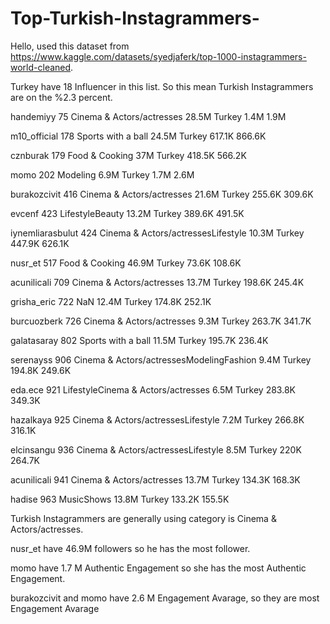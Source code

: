 # Top-Turkish-Instagrammers-
Hello, used this dataset from https://www.kaggle.com/datasets/syedjaferk/top-1000-instagrammers-world-cleaned.

Turkey have 18 Influencer in this list. So this mean Turkish Instagrammers are on the %2.3 percent.

handemiyy	        75	Cinema & Actors/actresses	28.5M	Turkey	1.4M	1.9M

m10_official	    178	Sports with a ball	24.5M	Turkey	617.1K	866.6K

cznburak	        179	Food & Cooking	37M	Turkey	418.5K	566.2K

momo	            202	Modeling	6.9M	Turkey	1.7M	2.6M

burakozcivit	    416	Cinema & Actors/actresses	21.6M	Turkey	255.6K	309.6K

evcenf	          423	LifestyleBeauty	13.2M	Turkey	389.6K	491.5K

iynemliarasbulut	424	Cinema & Actors/actressesLifestyle	10.3M	Turkey	447.9K	626.1K

nusr_et	          517	Food & Cooking	46.9M	Turkey	73.6K	108.6K

acunilicali	      709	Cinema & Actors/actresses	13.7M	Turkey	198.6K	245.4K

grisha_eric	      722	NaN	12.4M	Turkey	174.8K	252.1K


burcuozberk	      726	Cinema & Actors/actresses	9.3M	Turkey	263.7K	341.7K

galatasaray	      802	Sports with a ball	11.5M	Turkey	195.7K	236.4K

serenayss	        906	Cinema & Actors/actressesModelingFashion	9.4M	Turkey	194.8K	249.6K

eda.ece	          921	LifestyleCinema & Actors/actresses	6.5M	Turkey	283.8K	349.3K

hazalkaya	        925	Cinema & Actors/actressesLifestyle	7.2M	Turkey	266.8K	316.1K

elcinsangu	      936	Cinema & Actors/actressesLifestyle	8.5M	Turkey	220K	264.7K

acunilicali	      941	Cinema & Actors/actresses	13.7M	Turkey	134.3K	168.3K

hadise	          963	MusicShows	13.8M	Turkey	133.2K	155.5K

Turkish Instagrammers are generally using category is Cinema & Actors/actresses. 

nusr_et have 46.9M followers so he has the most follower.

momo have 1.7 M Authentic Engagement so she has the most Authentic Engagement.

burakozcivit and momo have 2.6 M Engagement Avarage, so they are most Engagement Avarage
